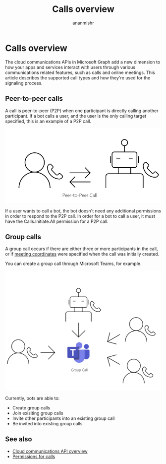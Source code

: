 ﻿---
title: "Calls overview"
description: "Learn about the supported call types and how they're used for the signaling process."
author: "ananmishr"
localization_priority: Normal
ms.prod: "cloud-communications"
---

# Calls overview

The cloud communications APIs in Microsoft Graph add a new dimension to how your apps and services interact with users through various communications related features, such as calls and online meetings. This article describes the supported call types and how they're used for the signaling process.

## Peer-to-peer calls

A call is peer-to-peer (P2P) when one participant is directly calling another participant. If a bot calls a user, and the user is the only calling target specified, this is an example of a P2P call.

![P2P call diagram](images/communications-p2p-call.PNG)

If a user wants to call a bot, the bot doesn't need any additional permissions in order to respond to the P2P call. In order for a bot to call a user, it must have the Calls.Initiate.All permission for a P2P call.

## Group calls

A group call occurs if there are either three or more participants in the call, or if [meeting coordinates](/graph/api/resources/onlinemeeting) were specified when the call was initially created. 

You can create a group call through Microsoft Teams, for example.

![Group call diagram](images/communications-group-call.PNG)

Currently, bots are able to:
- Create group calls
- Join exisiting group calls
- Invite other participants into an existing group call
- Be invited into existing group calls

## See also

- [Cloud communications API overview](cloud-communications-concept-overview.md)
- [Permissions for calls](./permissions-reference.md#calls-permissions)
